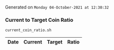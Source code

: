 Generated on `Monday 04-October-2021 at 12:30:32`

### Current to Target Coin Ratio
`current_coin_ratio.sh`

Date|Current|Target|Ratio
---|---|---|---
